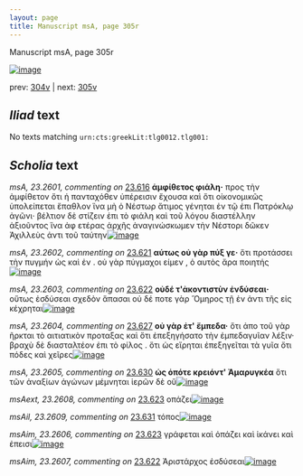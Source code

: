 ```yaml
---
layout: page
title: Manuscript msA, page 305r
---
```


Manuscript msA, page 305r

[![image](http://www.homermultitext.org/iipsrv?OBJ=IIP,1.0&FIF=/project/homer/pyramidal/deepzoom/hmt/vaimg/2017a/VA305RN_0475.tif&WID=100&CVT=JPEG)](http://www.homermultitext.org/ict2/?urn=urn:cite2:hmt:vaimg.2017a:VA305RN_0475)

prev:  [304v](../304v) | next:  [305v](../305v)

## *Iliad* text

No texts matching `urn:cts:greekLit:tlg0012.tlg001:`

## *Scholia* text

*msA, 23.2601, commenting on* [23.616](#23.616)  <a id="msA_23.2601"/> **ἁμφίθετος φιάλη·** προς τὴν ἀμφίθετον ὅτι ἡ πανταχόθεν ὑπέρεισιν ἔχουσα καὶ ὅτι οἰκονομικῶς ὑπολείπεται ἔπαθλον ἵνα μὴ ὁ Νέστωρ ἄτιμος γένηται ἐν τῷ ἐπι Πατρόκλῳ ἀγῶνι· βέλτιον δὲ στίζειν ἐπι τὸ φιάλη καὶ τοῦ λόγου διαστέλλην ἀξιοῦντος ἵνα ἀφ ετέρας ἀρχῆς ἀναγινώσκωμεν τὴν Νέστορι δῶκεν Ἀχιλλεὺς ἀντι τοῦ ταύτην[![image](http://www.homermultitext.org/iipsrv?OBJ=IIP,1.0&FIF=/project/homer/pyramidal/deepzoom/hmt/vaimg/2017a/VA305RN_0475.tif&RGN=0.63,0.3449,0.212,0.1668&WID=1000&CVT=JPEG)](http://www.homermultitext.org/ict2/?urn=urn:cite2:hmt:vaimg.2017a:VA305RN_0475@0.63,0.3449,0.212,0.1668)

*msA, 23.2602, commenting on* [23.621](#23.621)  <a id="msA_23.2602"/> **αύτως οὐ γὰρ πύξ γε·** ὅτι προτάσσει τὴν πυγμήν ὡς καὶ ἐν . οὐ γὰρ πύγμαχοι είμεν , ὁ αυτὸς ἄρα ποιητής[![image](http://www.homermultitext.org/iipsrv?OBJ=IIP,1.0&FIF=/project/homer/pyramidal/deepzoom/hmt/vaimg/2017a/VA305RN_0475.tif&RGN=0.632,0.4944,0.197,0.0684&WID=1000&CVT=JPEG)](http://www.homermultitext.org/ict2/?urn=urn:cite2:hmt:vaimg.2017a:VA305RN_0475@0.632,0.4944,0.197,0.0684)

*msA, 23.2603, commenting on* [23.622](#23.622)  <a id="msA_23.2603"/> **οὐδέ τ'ἀκοντιστὺν ἐνδύσεαι·** οὕτως ἐσδύσεαι σχεδὸν ἅπασαι οὐ δέ ποτε γὰρ Ὅμηρος τῇ ἐν ἀντι τῆς εἰς κέχρηται[![image](http://www.homermultitext.org/iipsrv?OBJ=IIP,1.0&FIF=/project/homer/pyramidal/deepzoom/hmt/vaimg/2017a/VA305RN_0475.tif&RGN=0.622,0.5522,0.212,0.0684&WID=1000&CVT=JPEG)](http://www.homermultitext.org/ict2/?urn=urn:cite2:hmt:vaimg.2017a:VA305RN_0475@0.622,0.5522,0.212,0.0684)

*msA, 23.2604, commenting on* [23.627](#23.627)  <a id="msA_23.2604"/> **οὐ γὰρ ἐτ' ἔμπεδα·** ὅτι ἀπο τοῦ γὰρ ῆρκται τὸ αιτιατικὸν προταξας καὶ ὅτι ἐπεξηγήσατο τὴν ἐμπεδαγυῖαν λέξιν· βραχὺ δὲ διασταλτέον ἐπι τὸ φίλος . ὅτι ὡς εἴρηται ἐπεξηγεῖται τὰ γυῖα ὄτι πόδες καὶ χεῖρες[![image](http://www.homermultitext.org/iipsrv?OBJ=IIP,1.0&FIF=/project/homer/pyramidal/deepzoom/hmt/vaimg/2017a/VA305RN_0475.tif&RGN=0.622,0.6071,0.247,0.0796&WID=1000&CVT=JPEG)](http://www.homermultitext.org/ict2/?urn=urn:cite2:hmt:vaimg.2017a:VA305RN_0475@0.622,0.6071,0.247,0.0796)

*msA, 23.2605, commenting on* [23.630](#23.630)  <a id="msA_23.2605"/> **ὡς ὁπότε κρειόντ' Ἀμαρυγκέα** ὅτι τῶν ἀναξίων ἀγώνων μέμνηται ἱερῶν δὲ οὔ[![image](http://www.homermultitext.org/iipsrv?OBJ=IIP,1.0&FIF=/project/homer/pyramidal/deepzoom/hmt/vaimg/2017a/VA305RN_0475.tif&RGN=0.627,0.6814,0.22,0.0428&WID=1000&CVT=JPEG)](http://www.homermultitext.org/ict2/?urn=urn:cite2:hmt:vaimg.2017a:VA305RN_0475@0.627,0.6814,0.22,0.0428)

*msAext, 23.2608, commenting on* [23.623](#23.623)  <a id="msAext_23.2608"/> οπάζει[![image](http://www.homermultitext.org/iipsrv?OBJ=IIP,1.0&FIF=/project/homer/pyramidal/deepzoom/hmt/vaimg/2017a/VA305RN_0475.tif&RGN=0.855,0.4703,0.057,0.0383&WID=1000&CVT=JPEG)](http://www.homermultitext.org/ict2/?urn=urn:cite2:hmt:vaimg.2017a:VA305RN_0475@0.855,0.4703,0.057,0.0383)

*msAil, 23.2609, commenting on* [23.631](#23.631)  <a id="msAil_23.2609"/> τόπος[![image](http://www.homermultitext.org/iipsrv?OBJ=IIP,1.0&FIF=/project/homer/pyramidal/deepzoom/hmt/vaimg/2017a/VA305RN_0475.tif&RGN=0.24,0.6176,0.041,0.0143&WID=1000&CVT=JPEG)](http://www.homermultitext.org/ict2/?urn=urn:cite2:hmt:vaimg.2017a:VA305RN_0475@0.24,0.6176,0.041,0.0143)

*msAim, 23.2606, commenting on* [23.623](#23.623)  <a id="msAim_23.2606"/> γράφεται καὶ ὀπάζει καὶ ἱκάνει καὶ ἐπεισι[![image](http://www.homermultitext.org/iipsrv?OBJ=IIP,1.0&FIF=/project/homer/pyramidal/deepzoom/hmt/vaimg/2017a/VA305RN_0475.tif&RGN=0.592,0.4651,0.053,0.0458&WID=1000&CVT=JPEG)](http://www.homermultitext.org/ict2/?urn=urn:cite2:hmt:vaimg.2017a:VA305RN_0475@0.592,0.4651,0.053,0.0458)

*msAim, 23.2607, commenting on* [23.622](#23.622)  <a id="msAim_23.2607"/> Ἀριστάρχος ἐσδύσεαι[![image](http://www.homermultitext.org/iipsrv?OBJ=IIP,1.0&FIF=/project/homer/pyramidal/deepzoom/hmt/vaimg/2017a/VA305RN_0475.tif&RGN=0.558,0.7303,0.058,0.0301&WID=1000&CVT=JPEG)](http://www.homermultitext.org/ict2/?urn=urn:cite2:hmt:vaimg.2017a:VA305RN_0475@0.558,0.7303,0.058,0.0301)